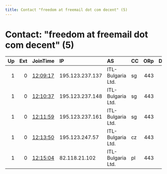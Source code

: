 ```yaml
---
title: Contact "freedom at freemail dot com decent" (5)
---
```


# Contact: "freedom at freemail dot com decent" (5)

|   Up |   Ext | JoinTime                                                                                            | IP              | AS                | CC   |   ORp |   Dirp | OS    | Version   | Nickname   |   eFamMembers |
|-----:|------:|:----------------------------------------------------------------------------------------------------|:----------------|:------------------|:-----|------:|-------:|:------|:----------|:-----------|--------------:|
|    1 |     0 | [12:09:17](https://metrics.torproject.org/rs.html#details/C25DCE3C17E4599C5B5B943D7D5D0CEEADD4D737) | 195.123.237.137 | ITL-Bulgaria Ltd. | sg   |   443 |     80 | Linux | 0.4.5.7   | DTFNODE34  |            35 |
|    1 |     0 | [12:10:37](https://metrics.torproject.org/rs.html#details/E054B6C3A956657740FE95C90696D7A256B9C399) | 195.123.237.148 | ITL-Bulgaria Ltd. | sg   |   443 |     80 | Linux | 0.4.5.7   | DTFNODE35  |            35 |
|    1 |     0 | [12:11:59](https://metrics.torproject.org/rs.html#details/58553BBCAB95DE56BA9F58957C63366A49666493) | 195.123.237.161 | ITL-Bulgaria Ltd. | sg   |   443 |     80 | Linux | 0.4.5.7   | DTFNODE36  |            35 |
|    1 |     0 | [12:13:50](https://metrics.torproject.org/rs.html#details/814DC07B1756E22D181E942FA3EBE92AACE10D81) | 195.123.247.57  | ITL-Bulgaria Ltd. | cz   |   443 |     80 | Linux | 0.4.5.7   | DTFNODE37  |            35 |
|    1 |     0 | [12:15:04](https://metrics.torproject.org/rs.html#details/3BEEDD97C7B00C4BA417A8FAA22F858465E77EBC) | 82.118.21.102   | ITL-Bulgaria Ltd. | pl   |   443 |     80 | Linux | 0.4.5.7   | DTFNODE38  |            35 |
